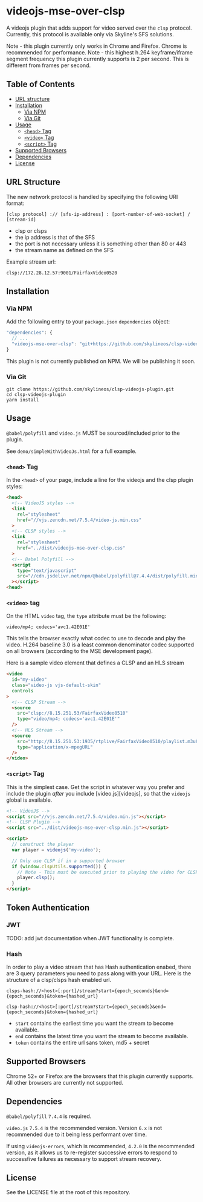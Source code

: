 # videojs-mse-over-clsp

A videojs plugin that adds support for video served over the `clsp` protocol.
Currently, this protocol is available only via Skyline's SFS solutions.

Note - this plugin currently only works in Chrome and Firefox.  Chrome is recommended for performance.
Note - this highest h.264 keyframe/iframe segment frequency this plugin currently supports is 2 per second.  This is different from frames per second.

## Table of Contents

- [URL structure](#url-structure)
- [Installation](#installation)
  - [Via NPM](#via-npm)
  - [Via Git](#via-git)
- [Usage](#usage)
  - [`<head>` Tag](#head-tag)
  - [`<video>` Tag](#video-tag)
  - [`<script>` Tag](#script-tag)
- [Supported Browsers](#supported-browsers)
- [Dependencies](#dependencies)
- [License](#license)

## URL Structure

The new network protocol is handled by specifying the following URI format:

`[clsp protocol] :// [sfs-ip-address] : [port-number-of-web-socket] / [stream-id]`

* clsp or clsps
* the ip address is that of the SFS
* the port is not necessary unless it is something other than 80 or 443
* the stream name as defined on the SFS

Example stream url:

`clsp://172.28.12.57:9001/FairfaxVideo0520`


## Installation

### Via NPM

Add the following entry to your `package.json` `dependencies` object:

```javascript
"dependencies": {
  // ...
  "videojs-mse-over-clsp": "git+https://github.com/skylineos/clsp-videojs-plugin.git#v0.15.0",
}
```

This plugin is not currently published on NPM.  We will be publishing it soon.


### Via Git

```
git clone https://github.com/skylineos/clsp-videojs-plugin.git
cd clsp-videojs-plugin
yarn install
```

## Usage

`@babel/polyfill` and `video.js` MUST be sourced/included prior to the plugin.

See `demo/simpleWithVideoJs.html` for a full example.

### `<head>` Tag

In the `<head>` of your page, include a line for the videojs and the clsp plugin styles:

```html
<head>
  <!-- VideoJS styles -->
  <link
    rel="stylesheet"
    href="//vjs.zencdn.net/7.5.4/video-js.min.css"
  >
  <!-- CLSP styles -->
  <link
    rel="stylesheet"
    href="../dist/videojs-mse-over-clsp.css"
  >
  <!-- Babel Polyfill -->
  <script
    type="text/javascript"
    src="//cdn.jsdelivr.net/npm/@babel/polyfill@7.4.4/dist/polyfill.min.js"
  ></script>
<head>
```


### `<video>` tag

On the HTML `video` tag, the `type` attribute must be the following:

`video/mp4; codecs='avc1.42E01E'`

This tells the browser exactly what codec to use to decode and play the video.
H.264 baseline 3.0 is a least common denominator codec supported on all browsers
(according to the MSE development page).

Here is a sample video element that defines a CLSP and an HLS stream

```html
<video
  id="my-video"
  class="video-js vjs-default-skin"
  controls
>
  <!-- CLSP Stream -->
  <source
    src="clsp://8.15.251.53/FairfaxVideo0510"
    type="video/mp4; codecs='avc1.42E01E'"
  />
  <!-- HLS Stream -->
  <source
    src="http://8.15.251.53:1935/rtplive/FairfaxVideo0510/playlist.m3u8"
    type="application/x-mpegURL"
  />
</video>
```


### `<script>` Tag

This is the simplest case. Get the script in whatever way you prefer and include the plugin _after_ you include [video.js][videojs], so that the `videojs` global is available.

```html
<!-- VideoJS -->
<script src="//vjs.zencdn.net/7.5.4/video.min.js"></script>
<!-- CLSP Plugin -->
<script src="../dist/videojs-mse-over-clsp.min.js"></script>

<script>
  // construct the player
  var player = videojs('my-video');

  // Only use CLSP if in a supported browser
  if (window.clspUtils.supported()) {
    // Note - This must be executed prior to playing the video for CLSP streams
    player.clsp();
  }
</script>
```

## Token Authentication

### JWT

TODO: add jwt documentation when JWT functionality is complete.

### Hash

In order to play a video stream that has Hash authentication enabed, there are 3 query parameters you need to pass
along with your URL. Here is the structure of a clsp/clsps hash enabled url.

```
clsps-hash://<host>[:port]/stream?start={epoch_seconds}&end={epoch_seconds}&token={hashed_url}

clsp-hash://<host>[:port]/stream?start={epoch_seconds}&end={epoch_seconds}&token={hashed_url}
```

- `start` contains the earliest time you want the stream to become available.
- `end` contains the latest time you want the stream to become available.
- `token` contains the entire url sans token, md5 + secret

## Supported Browsers

Chrome 52+ or Firefox are the browsers that this plugin currently supports.  All other browsers are currently not supported.


## Dependencies

`@babel/polyfill` `7.4.4` is required.

`video.js` `7.5.4` is the recommended version.  Version `6.x` is not recommended due to it being less performant over time.

If using `videojs-errors`, which is recommended, `4.2.0` is the recommended version, as it allows us to re-register successive errors to respond to successfive failures as necessary to support stream recovery.


## License

See the LICENSE file at the root of this repository.

